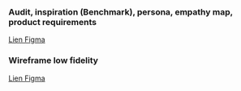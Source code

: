 ### Audit, inspiration (Benchmark), persona, empathy map, product requirements

[Lien Figma](https://www.figma.com/board/6rUg1y5YeB13JLlGxtRnX2/template_phase_de_decouverte?node-id=0-1&t=tj6GfwaTolA48gpQ-1)

### Wireframe low fidelity

[Lien Figma](https://www.figma.com/design/vimGIfyLfnzgGRHtBh89GN/Portfolio-Website-Concept---Wireframe---Homepage-(Community)?node-id=0-1&t=63pfUKjHHXQSKkba-1)